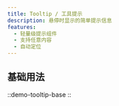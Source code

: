 ```yaml
---
title: Tooltip / 工具提示
description: 悬停时显示的简单提示信息
features:
  - 轻量级提示组件
  - 支持任意内容
  - 自动定位
---
```


## 基础用法

::demo-tooltip-base
::
